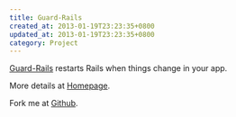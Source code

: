 ```yaml
---
title: Guard-Rails
created_at: 2013-01-19T23:23:35+0800
updated_at: 2013-01-19T23:23:35+0800
category: Project
---
```


[Guard-Rails](https://rubygems.org/gems/guard-rails) restarts Rails when things change in your app.

More details at [Homepage](http://ranmocy.github.io/guard-rails/).

Fork me at [Github](https://github.com/ranmocy/guard-rails).
